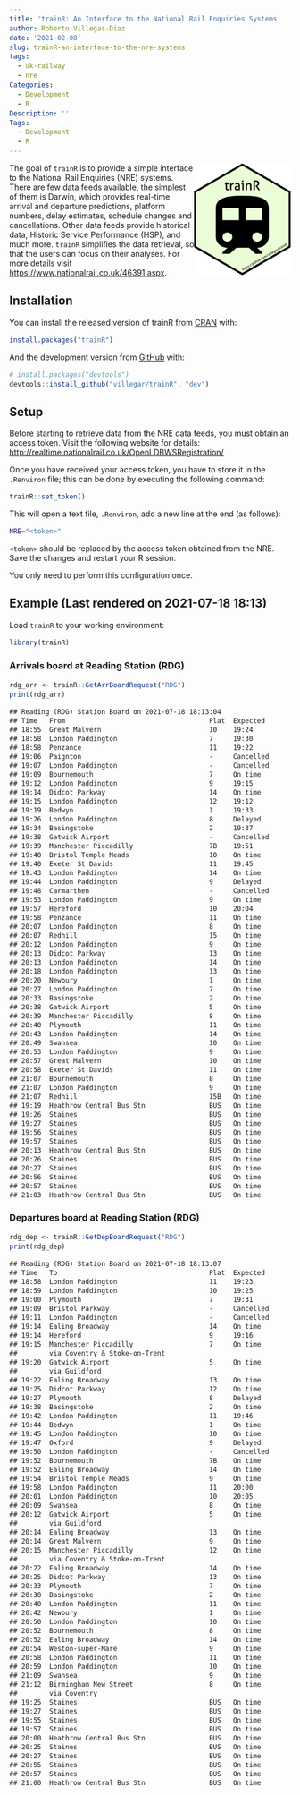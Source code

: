 ```yaml
---
title: 'trainR: An Interface to the National Rail Enquiries Systems'
author: Roberto Villegas-Diaz
date: '2021-02-08'
slug: trainR-an-interface-to-the-nre-systems
tags:
  - uk-railway
  - nre
Categories:
  - Development
  - R
Description: ''
Tags:
  - Development
  - R
---
```


<img src="https://raw.githubusercontent.com/villegar/trainR/main/inst/images/logo.png" alt="logo" align="right" height=200px/>

The goal of `trainR` is to provide a simple interface to the 
National Rail Enquiries (NRE) systems. There are few data feeds 
available, the simplest of them is Darwin, which provides real-time 
arrival and departure predictions, platform numbers, delay estimates, 
schedule changes and cancellations. Other data feeds provide historical 
data, Historic Service Performance (HSP), and much more. `trainR` 
simplifies the data retrieval, so that the users can focus on their 
analyses. For more details visit 
https://www.nationalrail.co.uk/46391.aspx.

## Installation

You can install the released version of trainR from [CRAN](https://CRAN.R-project.org) with:

``` r
install.packages("trainR")
```

And the development version from [GitHub](https://github.com/) with:

``` r
# install.packages("devtools")
devtools::install_github("villegar/trainR", "dev")
```

## Setup
Before starting to retrieve data from the NRE data feeds, you must obtain an access token. 
Visit the following website for details: http://realtime.nationalrail.co.uk/OpenLDBWSRegistration/

Once you have received your access token, you have to store it in the `.Renviron` file; this can be 
done by executing the following command:


```r
trainR::set_token()
```

This will open a text file, `.Renviron`, add a new line at the end (as follows):

```bash
NRE="<token>"
```

`<token>` should be replaced by the access token obtained from the NRE. Save the changes and restart 
your R session.

You only need to perform this configuration once.

## Example (Last rendered on 2021-07-18 18:13)

Load `trainR` to your working environment:

```r
library(trainR)
```

### Arrivals board at Reading Station (RDG)


```r
rdg_arr <- trainR::GetArrBoardRequest("RDG")
print(rdg_arr)
```

```
## Reading (RDG) Station Board on 2021-07-18 18:13:04
## Time   From                                    Plat  Expected
## 18:55  Great Malvern                           10    19:24
## 18:58  London Paddington                       7     19:30
## 18:58  Penzance                                11    19:22
## 19:06  Paignton                                -     Cancelled
## 19:07  London Paddington                       -     Cancelled
## 19:09  Bournemouth                             7     On time
## 19:12  London Paddington                       9     19:15
## 19:14  Didcot Parkway                          14    On time
## 19:15  London Paddington                       12    19:12
## 19:19  Bedwyn                                  1     19:33
## 19:26  London Paddington                       8     Delayed
## 19:34  Basingstoke                             2     19:37
## 19:38  Gatwick Airport                         -     Cancelled
## 19:39  Manchester Piccadilly                   7B    19:51
## 19:40  Bristol Temple Meads                    10    On time
## 19:40  Exeter St Davids                        11    19:45
## 19:43  London Paddington                       14    On time
## 19:44  London Paddington                       9     Delayed
## 19:48  Carmarthen                              -     Cancelled
## 19:53  London Paddington                       9     On time
## 19:57  Hereford                                10    20:04
## 19:58  Penzance                                11    On time
## 20:07  London Paddington                       8     On time
## 20:07  Redhill                                 15    On time
## 20:12  London Paddington                       9     On time
## 20:13  Didcot Parkway                          13    On time
## 20:13  London Paddington                       14    On time
## 20:18  London Paddington                       13    On time
## 20:20  Newbury                                 1     On time
## 20:27  London Paddington                       7     On time
## 20:33  Basingstoke                             2     On time
## 20:38  Gatwick Airport                         5     On time
## 20:39  Manchester Piccadilly                   8     On time
## 20:40  Plymouth                                11    On time
## 20:43  London Paddington                       14    On time
## 20:49  Swansea                                 10    On time
## 20:53  London Paddington                       9     On time
## 20:57  Great Malvern                           10    On time
## 20:58  Exeter St Davids                        11    On time
## 21:07  Bournemouth                             8     On time
## 21:07  London Paddington                       9     On time
## 21:07  Redhill                                 15B   On time
## 19:19  Heathrow Central Bus Stn                BUS   On time
## 19:26  Staines                                 BUS   On time
## 19:27  Staines                                 BUS   On time
## 19:56  Staines                                 BUS   On time
## 19:57  Staines                                 BUS   On time
## 20:13  Heathrow Central Bus Stn                BUS   On time
## 20:26  Staines                                 BUS   On time
## 20:27  Staines                                 BUS   On time
## 20:56  Staines                                 BUS   On time
## 20:57  Staines                                 BUS   On time
## 21:03  Heathrow Central Bus Stn                BUS   On time
```

### Departures board at Reading Station (RDG)


```r
rdg_dep <- trainR::GetDepBoardRequest("RDG")
print(rdg_dep)
```

```
## Reading (RDG) Station Board on 2021-07-18 18:13:07
## Time   To                                      Plat  Expected
## 18:58  London Paddington                       11    19:23
## 18:59  London Paddington                       10    19:25
## 19:00  Plymouth                                7     19:31
## 19:09  Bristol Parkway                         -     Cancelled
## 19:11  London Paddington                       -     Cancelled
## 19:14  Ealing Broadway                         14    On time
## 19:14  Hereford                                9     19:16
## 19:15  Manchester Piccadilly                   7     On time
##        via Coventry & Stoke-on-Trent           
## 19:20  Gatwick Airport                         5     On time
##        via Guildford                           
## 19:22  Ealing Broadway                         13    On time
## 19:25  Didcot Parkway                          12    On time
## 19:27  Plymouth                                8     Delayed
## 19:38  Basingstoke                             2     On time
## 19:42  London Paddington                       11    19:46
## 19:44  Bedwyn                                  1     On time
## 19:45  London Paddington                       10    On time
## 19:47  Oxford                                  9     Delayed
## 19:50  London Paddington                       -     Cancelled
## 19:52  Bournemouth                             7B    On time
## 19:52  Ealing Broadway                         14    On time
## 19:54  Bristol Temple Meads                    9     On time
## 19:58  London Paddington                       11    20:00
## 20:01  London Paddington                       10    20:05
## 20:09  Swansea                                 8     On time
## 20:12  Gatwick Airport                         5     On time
##        via Guildford                           
## 20:14  Ealing Broadway                         13    On time
## 20:14  Great Malvern                           9     On time
## 20:15  Manchester Piccadilly                   12    On time
##        via Coventry & Stoke-on-Trent           
## 20:22  Ealing Broadway                         14    On time
## 20:25  Didcot Parkway                          13    On time
## 20:33  Plymouth                                7     On time
## 20:38  Basingstoke                             2     On time
## 20:40  London Paddington                       11    On time
## 20:42  Newbury                                 1     On time
## 20:50  London Paddington                       10    On time
## 20:52  Bournemouth                             8     On time
## 20:52  Ealing Broadway                         14    On time
## 20:54  Weston-super-Mare                       9     On time
## 20:58  London Paddington                       11    On time
## 20:59  London Paddington                       10    On time
## 21:09  Swansea                                 9     On time
## 21:12  Birmingham New Street                   8     On time
##        via Coventry                            
## 19:25  Staines                                 BUS   On time
## 19:27  Staines                                 BUS   On time
## 19:55  Staines                                 BUS   On time
## 19:57  Staines                                 BUS   On time
## 20:00  Heathrow Central Bus Stn                BUS   On time
## 20:25  Staines                                 BUS   On time
## 20:27  Staines                                 BUS   On time
## 20:55  Staines                                 BUS   On time
## 20:57  Staines                                 BUS   On time
## 21:00  Heathrow Central Bus Stn                BUS   On time
```
